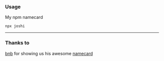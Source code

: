 ### Usage

My npm namecard

```console
npx joshi
```

---

### Thanks to

[bnb](https://github.com/bnb) for showing us his awesome [namecard](https://github.com/bnb/bitandbang)
